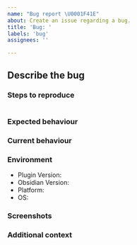 ```yaml
---
name: "Bug report \U0001F41E"
about: Create an issue regarding a bug.
title: 'Bug: '
labels: 'bug'
assignees: ''

---
```


<!--- Provide a general summary of this bug in the Title above -->

## Describe the bug
<!--- A clear and concise description of what the bug is. -->
<!-- Is it a CSS bug or incorrect application or something else? -->
<!--- Please create a separate bug report for each identified bug -->

### Steps to reproduce
<!-- Steps to reproduce the behaviour. -->

<!-- Provide an example of a codeblock that doesn't work as expected INSIDE the below codeblock if relevant. -->
````markdown

````

### Expected behaviour
<!-- A clear and concise description of what you expected to happen. -->

### Current behaviour
<!-- A clear and concise description of what currently happens.  -->

### Environment
<!-- Details of your environment -->
- Plugin Version: <!-- Plugin Version -->
- Obsidian Version:  <!-- Obsidian Version -->
- Platform:  <!-- Desktop or Mobile -->
- OS:  <!-- OS -->
<!-- Other details that you think may affect this issue -->

### Screenshots
<!-- Provide screenshots here if relevant. -->

### Additional context
<!-- Add any other context about the problem here. Are there any console errors? -->
